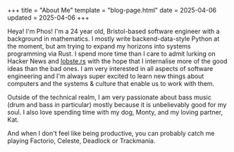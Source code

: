 +++
title = "About Me"
template = "blog-page.html"
date = 2025-04-06
updated = 2025-04-06
+++

Heya! I'm Phos! I'm a 24 year old, Bristol-based software engineer with a background in
mathematics. I mostly write backend-data-style Python at the moment, but am trying to
expand my horizons into systems programming via Rust. I spend more time than I care to
admit lurking on Hacker News and [lobste.rs](https://lobste.rs/) with the hope that I
internalise more of the good ideas than the bad ones. I am very interested in all
aspects of software engineering and I'm always super excited to learn new things about
computers and the systems & culture that enable us to work with them.

Outside of the technical realm, I am very passionate about bass music (drum and bass in
particular) mostly because it is unbelievably good for my soul. I also love spending
time with my dog, Monty, and my loving partner, Kat.

And when I don't feel like being productive, you can probably catch me playing Factorio,
Celeste, Deadlock or Trackmania.
